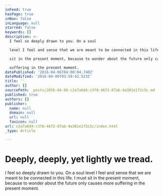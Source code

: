 ```yaml
---
inFeed: true
hasPage: true
inNav: false
inLanguage: null
starred: false
keywords: []
description: >-
  I feel so deeply drawn to you. On a soul

  level I feel and sense that we are meant to be connected in this life. I must

  sit in the present moment, because to wonder about the future only causes more

  suffering in the present moment.
datePublished: '2016-04-06T04:00:04.740Z'
dateModified: '2016-04-06T03:59:42.523Z'
title: ''
author: []
sourcePath: _posts/2016-04-06-c2a7a6d4-c3f8-4672-87ab-4a381e1f2c5c.md
published: true
authors: []
publisher:
  name: null
  domain: null
  url: null
  favicon: null
url: c2a7a6d4-c3f8-4672-87ab-4a381e1f2c5c/index.html
_type: Article

---
```

# Deeply, deeply, yet lightly we tread.

I feel so deeply drawn to you. On a soul
level I feel and sense that we are meant to be connected in this life. I must
sit in the present moment, because to wonder about the future only causes more
suffering in the present moment.